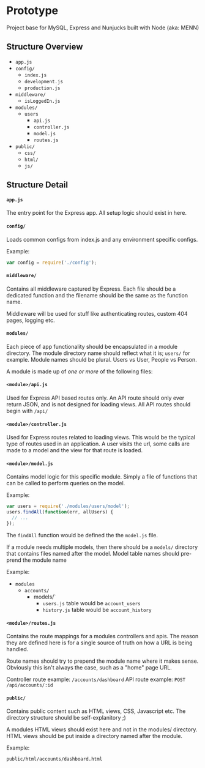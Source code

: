 # Prototype

Project base for MySQL, Express and Nunjucks built with Node (aka: MENN)

## Structure Overview

- `app.js`
- `config/`
  - `index.js`
  - `development.js`
  - `production.js`
- `middleware/`
  - `isLoggedIn.js`
- `modules/`
  - `users`
    - `api.js`
    - `controller.js`
    - `model.js`
    - `routes.js` 
- `public/`
  - `css/`
  - `html/`
  - `js/`

## Structure Detail

#### `app.js` 

The entry point for the Express app. All setup logic should exist in here.

#### `config/` 

Loads common configs from index.js and any environment specific configs.

Example: 

```javascript
var config = require('./config');
```

#### `middleware/`

Contains all middleware captured by Express. Each file should be a dedicated
function and the filename should be the same as the function name.

Middleware will be used for stuff like authenticating routes, custom 404 pages,
logging etc.

#### `modules/`

Each piece of app functionality should be encapsulated in a module directory. 
The module directory name should reflect what it is; `users/` for example. Module 
names should be plural. Users vs User, People vs Person.

A module is made up of *one or more* of the following files:

#### `<module>/api.js`

Used for Express API based routes only. An API route should only ever return
JSON, and is not designed for loading views. All API routes should begin with 
`/api/`

#### `<module>/controller.js`

Used for Express routes related to loading views. This would be the typical
type of routes used in an application. A user visits the url, some calls are 
made to a model and the view for that route is loaded.

#### `<module>/model.js`

Contains model logic for this specific module. Simply a file of functions that
can be called to perform queries on the model.

Example:

```javascript
var users = require('./modules/users/model');
users.findAll(function(err, allUsers) {
  // ... 
});
```

The `findAll` function would be defined the the `model.js` file.

If a module needs multiple models, then there should be a `models/` directory
that contains files named after the model. Model table names should pre-prend the 
module name

Example:

- `modules`
  - `accounts/`
    - models/`
      - `users.js` table would be `account_users`
      - `history.js` table would be `account_history`

#### `<module>/routes.js`

Contains the route mappings for a modules controllers and apis. The reason they
are defined here is for a single source of truth on how a URL is being handled.

Route names should try to prepend the module name where it makes sense. Obviously
this isn't always the case, such as a "home" page URL.

Controller route example: `/accounts/dashboard`
API route example: `POST /api/accounts/:id`

#### `public/`

Contains public content such as HTML views, CSS, Javascript etc. The directory
structure should be self-explanitory ;)

A modules HTML views should exist here and not in the modules/ directory. HTML
views should be put inside a directory named after the module.

Example:

`public/html/accounts/dashboard.html`
